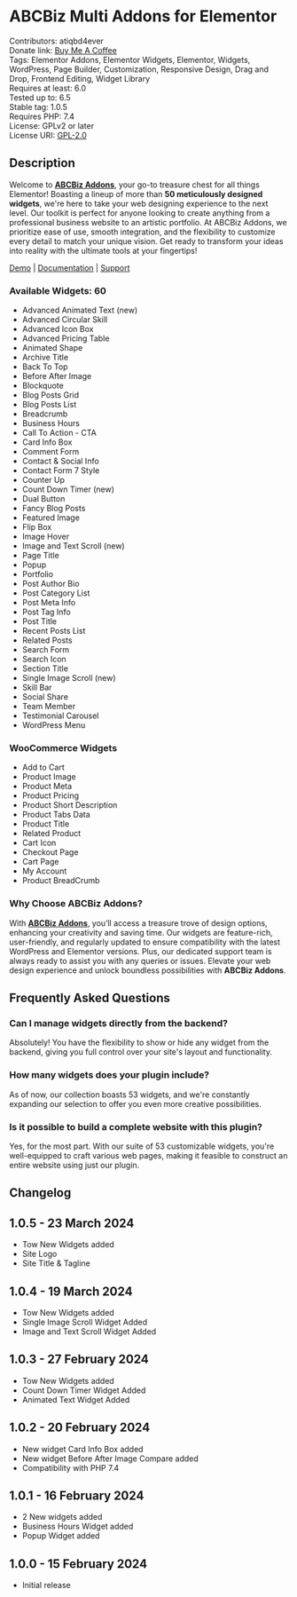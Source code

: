 # ABCBiz Multi Addons for Elementor
Contributors: atiqbd4ever   
Donate link: [Buy Me A Coffee](https://www.paypal.com/donate/?hosted_button_id=AFMAVLDRP26K4)  
Tags: Elementor Addons, Elementor Widgets, Elementor, Widgets, WordPress, Page Builder, Customization, Responsive Design, Drag and Drop, Frontend Editing, Widget Library  
Requires at least: 6.0   
Tested up to: 6.5   
Stable tag: 1.0.5   
Requires PHP: 7.4  
License: GPLv2 or later   
License URI: [GPL-2.0](https://www.gnu.org/licenses/gpl-2.0.html)

## Description
Welcome to **[ABCBiz Addons](https://abcbizaddons.com/)**, your go-to treasure chest for all things Elementor! Boasting a lineup of more than **50 meticulously designed widgets**, we're here to take your web designing experience to the next level. Our toolkit is perfect for anyone looking to create anything from a professional business website to an artistic portfolio. At ABCBiz Addons, we prioritize ease of use, smooth integration, and the flexibility to customize every detail to match your unique vision. Get ready to transform your ideas into reality with the ultimate tools at your fingertips!

[Demo](https://abcbizaddons.com/abcbiz-multi-addons-for-elementor/) | [Documentation](https://abcbizaddons.com/documentation/) | [Support](https://abcbizaddons.com/contact-us/)

### Available Widgets: 60
- Advanced Animated Text (new)
- Advanced Circular Skill
- Advanced Icon Box
- Advanced Pricing Table
- Animated Shape
- Archive Title
- Back To Top
- Before After Image
- Blockquote
- Blog Posts Grid
- Blog Posts List
- Breadcrumb
- Business Hours
- Call To Action - CTA
- Card Info Box
- Comment Form
- Contact & Social Info
- Contact Form 7 Style
- Counter Up
- Count Down Timer (new)
- Dual Button
- Fancy Blog Posts
- Featured Image
- Flip Box
- Image Hover
- Image and Text Scroll (new)
- Page Title
- Popup
- Portfolio
- Post Author Bio
- Post Category List
- Post Meta Info
- Post Tag Info
- Post Title
- Recent Posts List
- Related Posts
- Search Form
- Search Icon
- Section Title
- Single Image Scroll (new)
- Skill Bar
- Social Share
- Team Member
- Testimonial Carousel
- WordPress Menu

### WooCommerce Widgets
- Add to Cart
- Product Image
- Product Meta
- Product Pricing
- Product Short Description
- Product Tabs Data
- Product Title
- Related Product
- Cart Icon
- Checkout Page
- Cart Page
- My Account
- Product BreadCrumb

### Why Choose ABCBiz Addons?
With **[ABCBiz Addons](https://abcbizaddons.com/)**, you’ll access a treasure trove of design options, enhancing your creativity and saving time. Our widgets are feature-rich, user-friendly, and regularly updated to ensure compatibility with the latest WordPress and Elementor versions. Plus, our dedicated support team is always ready to assist you with any queries or issues. Elevate your web design experience and unlock boundless possibilities with **ABCBiz Addons**.

## Frequently Asked Questions

### Can I manage widgets directly from the backend?
Absolutely! You have the flexibility to show or hide any widget from the backend, giving you full control over your site's layout and functionality.

### How many widgets does your plugin include?
As of now, our collection boasts 53 widgets, and we're constantly expanding our selection to offer you even more creative possibilities.

### Is it possible to build a complete website with this plugin?
Yes, for the most part. With our suite of 53 customizable widgets, you're well-equipped to craft various web pages, making it feasible to construct an entire website using just our plugin.

## Changelog

## 1.0.5 - 23 March 2024
- Tow New Widgets added
- Site Logo
- Site Title & Tagline

## 1.0.4 - 19 March 2024
- Tow New Widgets added
- Single Image Scroll Widget Added
- Image and Text Scroll Widget Added

## 1.0.3 - 27 February 2024
- Tow New Widgets added
- Count Down Timer Widget Added
- Animated Text Widget Added

## 1.0.2 - 20 February 2024
- New widget Card Info Box added
- New widget Before After Image Compare added
- Compatibility with PHP 7.4

## 1.0.1 - 16 February 2024
- 2 New widgets added
- Business Hours Widget added
- Popup Widget added

## 1.0.0 - 15 February 2024
- Initial release
